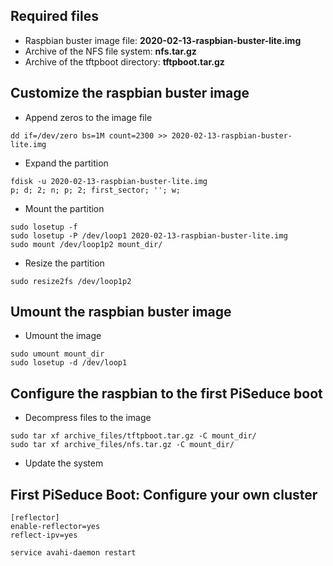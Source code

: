 ## Required files
* Raspbian buster image file: __2020-02-13-raspbian-buster-lite.img__
* Archive of the NFS file system: __nfs.tar.gz__
* Archive of the tftpboot directory: __tftpboot.tar.gz__

## Customize the raspbian buster image
* Append zeros to the image file
```
dd if=/dev/zero bs=1M count=2300 >> 2020-02-13-raspbian-buster-lite.img
```
* Expand the partition
```
fdisk -u 2020-02-13-raspbian-buster-lite.img
p; d; 2; n; p; 2; first_sector; ''; w;
```
* Mount the partition
```
sudo losetup -f
sudo losetup -P /dev/loop1 2020-02-13-raspbian-buster-lite.img
sudo mount /dev/loop1p2 mount_dir/
```
* Resize the partition
```
sudo resize2fs /dev/loop1p2
```

## Umount the raspbian buster image
* Umount the image
```
sudo umount mount_dir
sudo losetup -d /dev/loop1
```

## Configure the raspbian to the first PiSeduce boot
* Decompress files to the image
```
sudo tar xf archive_files/tftpboot.tar.gz -C mount_dir/
sudo tar xf archive_files/nfs.tar.gz -C mount_dir/
```

* Update the system

## First PiSeduce Boot: Configure your own cluster
```
[reflector]
enable-reflector=yes
reflect-ipv=yes
```
`service avahi-daemon restart`
